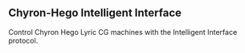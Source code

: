## Chyron-Hego Intelligent Interface

Control Chyron Hego Lyric CG machines with the Intelligent Interface protocol.